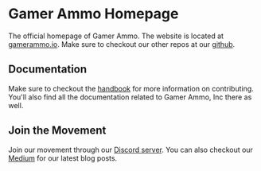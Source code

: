 # Gamer Ammo Homepage
The official homepage of Gamer Ammo. The website is located at [gamerammo.io](https://gamerammo.io). Make sure to checkout our other repos at our [github](https://github.com/gamerammo).

## Documentation
Make sure to checkout the [handbook](https://github.com/gamerammo/handbook) for more information on contributing. You'll also find all the documentation related to Gamer Ammo, Inc there as well.

## Join the Movement
Join our movement through our [Discord server](https://discord.gg/5wBRPE8). You can also checkout our [Medium](https://medium.com/gamerammo) for our latest blog posts.
